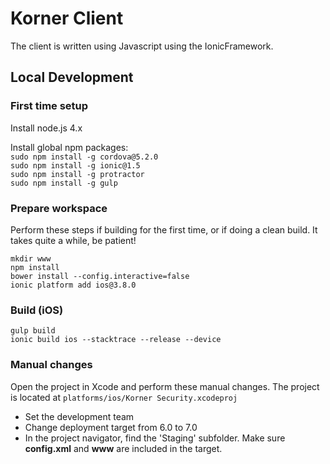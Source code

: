 # Korner Client
The client is written using Javascript using the IonicFramework.


## Local Development

### First time setup
Install node.js 4.x

Install global npm packages:  
`sudo npm install -g cordova@5.2.0`  
`sudo npm install -g ionic@1.5`  
`sudo npm install -g protractor`  
`sudo npm install -g gulp`  

### Prepare workspace
Perform these steps if building for the first time, or if doing a clean build. It takes quite a while, be patient!

`mkdir www`  
`npm install`  
`bower install --config.interactive=false`  
`ionic platform add ios@3.8.0`  

### Build (iOS)
`gulp build`  
`ionic build ios --stacktrace --release --device`  

### Manual changes
Open the project in Xcode and perform these manual changes. The project is located at `platforms/ios/Korner Security.xcodeproj`
* Set the development team
* Change deployment target from 6.0 to 7.0
* In the project navigator, find the 'Staging' subfolder. Make sure **config.xml** and **www** are included in the target. 
